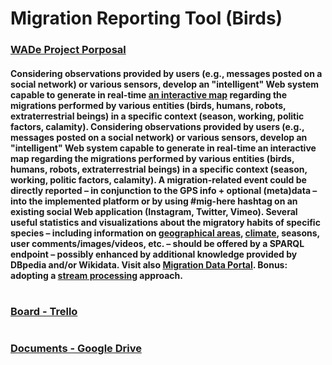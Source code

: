 # Migration Reporting Tool (Birds)
### [WADe Project Porposal](https://profs.info.uaic.ro/~busaco/teach/courses/wade/projects/index.html)
#### Considering observations provided by users (e.g., messages posted on a social network) or various sensors, develop an "intelligent" Web system capable to generate in real-time [an interactive map](https://wiki.openstreetmap.org/wiki/Develop) regarding the migrations performed by various entities (birds, humans, robots, extraterrestrial beings) in a specific context (season, working, politic factors, calamity). Considering observations provided by users (e.g., messages posted on a social network) or various sensors, develop an "intelligent" Web system capable to generate in real-time an interactive map regarding the migrations performed by various entities (birds, humans, robots, extraterrestrial beings) in a specific context (season, working, politic factors, calamity). A migration-related event could be directly reported – in conjunction to the GPS info + optional (meta)data – into the implemented platform or by using #mig-here hashtag on an existing social Web application (Instagram, Twitter, Vimeo). Several useful statistics and visualizations about the migratory habits of specific species – including information on [geographical areas](http://www.geonames.org/ontology/documentation.html), [climate](https://github.com/awesomedata/awesome-public-datasets#climate-weather), seasons, user comments/images/videos, etc. – should be offered by a SPARQL endpoint – possibly enhanced by additional knowledge provided by DBpedia and/or Wikidata. Visit also [Migration Data Portal](https://www.migrationdataportal.org/). Bonus: adopting a [stream processing](https://manuzhang.github.io/awesome-streaming/) approach.
#
### [Board - Trello](https://trello.com/b/WCYnD2rg/migration-reporting-tool)
#
### [Documents - Google Drive](https://drive.google.com/drive/folders/1kM9g3NTN-8FN1DkoNH7q3GiSIKaKsq4h)
#
